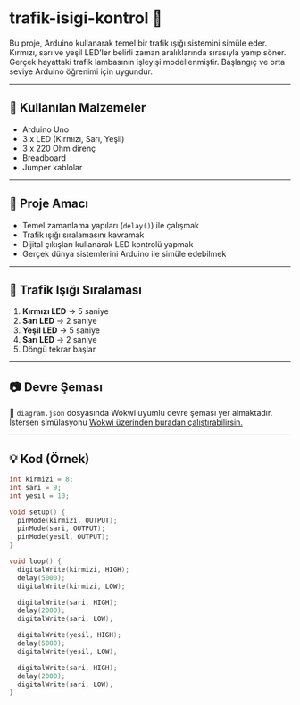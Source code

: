 # trafik-isigi-kontrol 🚦

Bu proje, Arduino kullanarak temel bir trafik ışığı sistemini simüle eder. Kırmızı, sarı ve yeşil LED’ler belirli zaman aralıklarında sırasıyla yanıp söner. Gerçek hayattaki trafik lambasının işleyişi modellenmiştir. Başlangıç ve orta seviye Arduino öğrenimi için uygundur.

---

## 🔧 Kullanılan Malzemeler

- Arduino Uno  
- 3 x LED (Kırmızı, Sarı, Yeşil)  
- 3 x 220 Ohm direnç  
- Breadboard  
- Jumper kablolar  

---

## 🎯 Proje Amacı

- Temel zamanlama yapıları (`delay()`) ile çalışmak  
- Trafik ışığı sıralamasını kavramak  
- Dijital çıkışları kullanarak LED kontrolü yapmak  
- Gerçek dünya sistemlerini Arduino ile simüle edebilmek  

---

## 🚦 Trafik Işığı Sıralaması

1. **Kırmızı LED** → 5 saniye  
2. **Sarı LED** → 2 saniye  
3. **Yeşil LED** → 5 saniye  
4. **Sarı LED** → 2 saniye  
5. Döngü tekrar başlar

---

## 📷 Devre Şeması

📁 `diagram.json` dosyasında Wokwi uyumlu devre şeması yer almaktadır.  
İstersen simülasyonu [Wokwi üzerinden buradan çalıştırabilirsin.](https://wokwi.com)

---

## 💡 Kod (Örnek)

```cpp
int kirmizi = 8;
int sari = 9;
int yesil = 10;

void setup() {
  pinMode(kirmizi, OUTPUT);
  pinMode(sari, OUTPUT);
  pinMode(yesil, OUTPUT);
}

void loop() {
  digitalWrite(kirmizi, HIGH);
  delay(5000);
  digitalWrite(kirmizi, LOW);

  digitalWrite(sari, HIGH);
  delay(2000);
  digitalWrite(sari, LOW);

  digitalWrite(yesil, HIGH);
  delay(5000);
  digitalWrite(yesil, LOW);

  digitalWrite(sari, HIGH);
  delay(2000);
  digitalWrite(sari, LOW);
}
